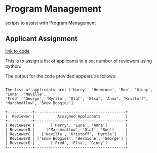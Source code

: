 # Program Management
scripts to assist with Program Management


## Applicant Assignment
[link to code](https://github.com/UCSFGeriatrics/Program_Management/blob/master/applicant_assignment)

This is to assign a list of applicants to a set number of reviewers using python. 

The output for the code provided appears as follows:

```

The list of applicants are: ['Harry', 'Hermione', 'Ron', 'Ginny', 'Luna', 'Neville', 
'Fred', 'George', 'Myrtle', 'Olaf', 'Elsa', 'Anna', 'Kristoff', 'Marshmallow', 'Snow Boogies']

+-----------+----------------------------------------+
|  Reviewer |          Assigned Applicants           |
+-----------+----------------------------------------+
| ReviewerA |       ['Harry', 'Luna', 'Anna']        |
| ReviewerB |     ['Marshmallow', 'Olaf', 'Ron']     |
| ReviewerC |   ['Neville', 'Kristoff', 'Myrtle']    |
| ReviewerD | ['Snow Boogies', 'Hermione', 'George'] |
| ReviewerE |       ['Fred', 'Elsa', 'Ginny']        |
+-----------+----------------------------------------+

```
